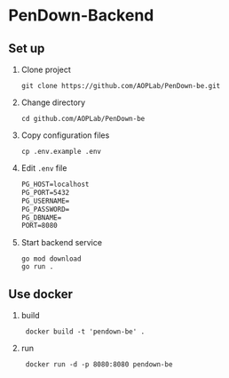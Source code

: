 # PenDown-Backend

## Set up

1. Clone project

    ```shell
    git clone https://github.com/AOPLab/PenDown-be.git
    ```

2. Change directory

   ```shell
   cd github.com/AOPLab/PenDown-be
   ```

3. Copy configuration files

    ```shell
    cp .env.example .env
    ```

4. Edit `.env` file

    ```txt
    PG_HOST=localhost
    PG_PORT=5432
    PG_USERNAME=
    PG_PASSWORD=
    PG_DBNAME=
    PORT=8080
    ```

5. Start backend service

    ```shell
    go mod download
    go run .
    ```

## Use docker

1. build

   ```shell
    docker build -t 'pendown-be' .
   ```

2. run

   ```shell
    docker run -d -p 8080:8080 pendown-be
   ```
